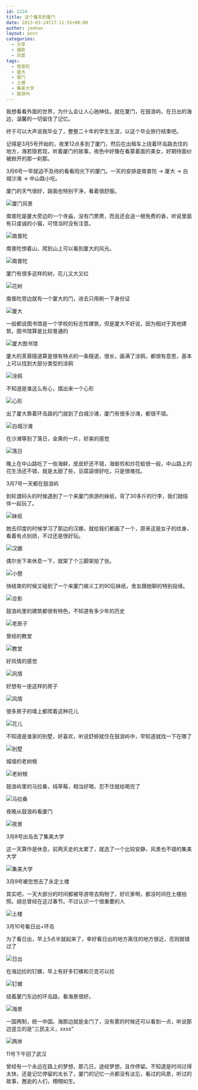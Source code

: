 ```yaml
---
id: 1224
title: 这个春天的厦门
date: 2013-03-24T17:11:55+00:00
author: jeehon
layout: post
categories:
  - 分享
  - 摄影
  - 风景
tags:
  - 南普陀
  - 厦大
  - 厦门
  - 土楼
  - 集美大学
  - 鼓浪屿
---
```

我想看看外面的世界，为什么会让人心驰神往。就在厦门，在鼓浪屿，在日出的海边，温馨的一切留住了记忆。

终于可以大声说我毕业了，整整二十年的学生生涯，以这个毕业旅行结束吧。

记得是3月5号开始的，夜里12点多到了厦门，然后在出租车上绕着环岛路去住的地方，海若隐若现，听着厦门的故事，夜色中好像在看蒙着面的美女，好期待面纱被掀开的那一刹那。

3月6号一早就迫不及待的看看阳光下的厦门。一天的安排是南普陀 -> 厦大 -> 白城沙滩 -> 中山路小吃。

厦门的天气很好，路面也特别干净，看着很舒服。
  
![厦门风景](http://pic.yupoo.com/jeehon/CJDNNwgd/medish.jpg)
  
<!--more-->


  
南普陀是厦大旁边的一个寺庙，没有门票费，而且还会送一根免费的香，听说里面有只虔诚的小猫，可惜当时没有注意。
  
![南普陀](http://pic.yupoo.com/jeehon/CJDTBxua/medish.jpg)

南普陀傍着山，爬到山上可以看到厦大的风光。
  
![南普陀](http://pic.yupoo.com/jeehon/CJDNsE5C/medish.jpg)

厦门有很多这样的树，花儿又大又红
  
![花树](http://pic.yupoo.com/jeehon/CJDTPkAq/medish.jpg)

南普陀旁边就有一个厦大的门，进去只用刷一下身份证
  
![厦大](http://pic.yupoo.com/jeehon/CJDNHZCu/medish.jpg)

一般都说图书馆是一个学校的标志性建筑，但是厦大不好说，因为相对于其他建筑，图书馆算是比较普通的
  
![厦大图书馆](http://pic.yupoo.com/jeehon/CJDNJ1aK/medish.jpg)

厦大的芙蓉隧道算是很有特点的一条隧道，很长，画满了涂鸦，都很有意思，基本上可以找到大部分类型的涂鸦
  
![涂鸦](http://pic.yupoo.com/jeehon/CJDNKH2p/medish.jpg)

不知道是谁这么有心，摆出来一个心形
  
![心形](http://pic.yupoo.com/jeehon/CJDTSWF1/medish.jpg)

出了厦大靠着环岛路的门就到了白城沙滩，厦门有很多沙滩，都很不错。
  
![白城沙滩](http://pic.yupoo.com/jeehon/CJDNqyRs/medish.jpg)

在沙滩等到了落日，金黄的一片，好美的感觉
  
![落日](http://pic.yupoo.com/jeehon/CJDTsd94/medish.jpg)

晚上在中山路吃了一些海鲜，皮皮虾还不错，海蛎煎和炒花蛤很一般，中山路上的花生汤还不错，就是太甜了些，豆腐袋很好吃，只是很难找。

3月7号一天都在鼓浪屿

到轮渡码头的时候遇到了一个来厦门旅游的妹纸，背了30多斤的行李，我们就结伴一起玩了。
  
![妹纸](http://pic.yupoo.com/jeehon/CJDTukbJ/medish.jpg)

她去印度的时候学习了那边的汉娜，就给我们都画了一个，原来这是女子的纹身，看着有点别扭，不过还是很好玩。
  
![汉娜](http://pic.yupoo.com/jeehon/CJDNwWSW/medish.jpg)

偶尔坐下来休息一下，就架了个三脚架拍了张。
  
![小憩](http://pic.yupoo.com/jeehon/CJDTvqy6/medish.jpg)

快结束的时候又碰到了一个来厦门做义工的90后妹纸，舍友跟她聊的特别投缘。
  
![合影](http://pic.yupoo.com/jeehon/CJDNo4s0/medish.jpg)

鼓浪屿里的建筑都很有特色，不知道有多少年的历史
  
![老房子](http://pic.yupoo.com/jeehon/CJDNgWHs/medish.jpg)

曾经的教堂
  
![教堂](http://pic.yupoo.com/jeehon/CJDNvxuv/medish.jpg)

好风情的感觉
  
![风情](http://pic.yupoo.com/jeehon/CJDTxrdM/medish.jpg)

好想有一座这样的房子
  
![风情](http://pic.yupoo.com/jeehon/CJDTzrMm/medish.jpg)

很多房子的墙上都爬着这种花儿
  
![花儿](http://pic.yupoo.com/jeehon/CJDTqC7Z/medish.jpg)

不知道是谁家的别墅，好喜欢，听说舒婷就住在鼓浪屿中，早知道就找一下在哪了
  
![别墅](http://pic.yupoo.com/jeehon/CJDTE2gC/medish.jpg)

城墙的老树根
  
![老树根](http://pic.yupoo.com/jeehon/CJDTuoQS/medish.jpg)

鼓浪屿里的马拉桑，纯草莓，相当好喝，忍不住就给喝完了
  
![马拉桑](http://pic.yupoo.com/jeehon/CJDTHwtv/medish.jpg)

夜晚从鼓浪屿看厦门
  
![夜景](http://pic.yupoo.com/jeehon/CJDNAZvZ/medish.jpg)

3月8号出岛去了集美大学

这一天算作是休息，前两天走的太累了，就选了一个比较安静，风景也不错的集美大学
  
![集美大学](http://pic.yupoo.com/jeehon/CJDNCpMR/medish.jpg)

3月9号被忽悠去了永定土楼

其实吧，一天大部分的时间都被导游带去购物了，好坑爹啊，都没时间在土楼拍照。胡总曾经在这过春节。不过认识一个很重要的人
  
![土楼](http://pic.yupoo.com/jeehon/CJDNPsIV/medish.jpg)

3月10号看日出+环岛

为了看日出，早上5点半就起来了，幸好看日出的地方离住的地方很近，否则就错过了
  
![日出](http://pic.yupoo.com/jeehon/CJDNFbSK/medish.jpg)

在海边捡的钉螺，早上有好多钉螺和贝克可以捡
  
![钉螺](http://pic.yupoo.com/jeehon/CJDTPK28/medish.jpg)

绕着厦门东边的环岛路，看海景很好。
  
![海景](http://pic.yupoo.com/jeehon/CJDTLyuv/medish.jpg)

一国两制，统一中国。海那边就是金门了，没有雾的时候还可以看到一点，听说那边竖立的是“三民主义，xxxx”
  
![两岸](http://pic.yupoo.com/jeehon/CJDTJbs7/medish.jpg)

11号下午回了武汉

曾经有一个永远在路上的梦想，那几日，途经梦想，且作停留。不知道是时间过得太快，还是记忆停留的太长了，厦门的记忆一点都没有淡忘，看过的风景，听过的故事，邂逅的人们，栩栩如生。